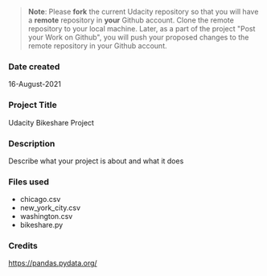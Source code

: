 >**Note**: Please **fork** the current Udacity repository so that you will have a **remote** repository in **your** Github account. Clone the remote repository to your local machine. Later, as a part of the project "Post your Work on Github", you will push your proposed changes to the remote repository in your Github account.

### Date created
16-August-2021

### Project Title
Udacity Bikeshare Project

### Description
Describe what your project is about and what it does

### Files used
* chicago.csv
* new_york_city.csv
* washington.csv
* bikeshare.py

### Credits
https://pandas.pydata.org/
